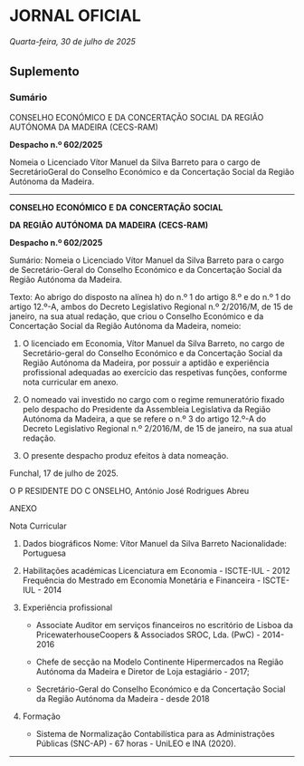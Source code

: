 # JORNAL OFICIAL

###### Quarta-feira, 30 de julho de 2025

## **Suplemento**

### **Sumário**

CONSELHO ECONÓMICO E DA CONCERTAÇÃO SOCIAL DA REGIÃO
AUTÓNOMA DA MADEIRA (CECS-RAM)

**Despacho n.º 602/2025**

Nomeia o Licenciado Vítor Manuel da Silva Barreto para o cargo de SecretárioGeral do Conselho Económico e da Concertação Social da Região Autónoma da
Madeira.




---

**CONSELHO** **ECONÓMICO** **E** **DA** **CONCERTAÇÃO** **SOCIAL**

**DA** **REGIÃO** **AUTÓNOMA** **DA** **MADEIRA** **(CECS-RAM)**


**Despacho n.º 602/2025**


Sumário:
Nomeia o Licenciado Vítor Manuel da Silva Barreto para o cargo de Secretário-Geral do Conselho Económico e da Concertação Social
da Região Autónoma da Madeira.

Texto:
Ao abrigo do disposto na alínea h) do n.º 1 do artigo 8.º e do n.º 1 do artigo 12.º-A, ambos do Decreto Legislativo Regional
n.º 2/2016/M, de 15 de janeiro, na sua atual redação, que criou o Conselho Económico e da Concertação Social da Região
Autónoma da Madeira, nomeio:


1. O licenciado em Economia, Vítor Manuel da Silva Barreto, no cargo de Secretário-geral do Conselho Económico e da
Concertação Social da Região Autónoma da Madeira, por possuir a aptidão e experiência profissional adequadas ao
exercício das respetivas funções, conforme nota curricular em anexo.

2. O nomeado vai investido no cargo com o regime remuneratório fixado pelo despacho do Presidente da Assembleia
Legislativa da Região Autónoma da Madeira, a que se refere o n.º 3 do artigo 12.º-A do Decreto Legislativo Regional
n.º 2/2016/M, de 15 de janeiro, na sua atual redação.

3. O presente despacho produz efeitos à data nomeação.

Funchal, 17 de julho de 2025.

O P RESIDENTE DO C ONSELHO, António José Rodrigues Abreu


ANEXO


Nota Curricular

1. Dados biográficos
Nome: Vítor Manuel da Silva Barreto
Nacionalidade: Portuguesa

2. Habilitações académicas
Licenciatura em Economia - ISCTE-IUL - 2012
Frequência do Mestrado em Economia Monetária e Financeira - ISCTE-IUL - 2014

3. Experiência profissional

      - Associate Auditor em serviços financeiros no escritório de Lisboa da PricewaterhouseCoopers & Associados SROC, Lda. (PwC) - 2014-2016

      - Chefe de secção na Modelo Continente Hipermercados na Região Autónoma da Madeira e Diretor de Loja
estagiário - 2017;

      - Secretário-Geral do Conselho Económico e da Concertação Social da Região Autónoma da Madeira - desde
2018

4. Formação

      - Sistema de Normalização Contabilística para as Administrações Públicas (SNC-AP) - 67 horas - UniLEO e INA
(2020).




---
